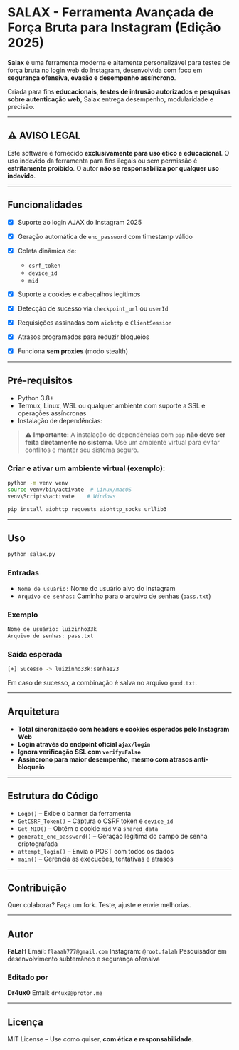 # SALAX - Ferramenta Avançada de Força Bruta para Instagram (Edição 2025)

**Salax** é uma ferramenta moderna e altamente personalizável para testes de força bruta no login web do Instagram, desenvolvida com foco em **segurança ofensiva, evasão e desempenho assíncrono**.

Criada para fins **educacionais**, **testes de intrusão autorizados** e **pesquisas sobre autenticação web**, Salax entrega desempenho, modularidade e precisão.

---

## ⚠️ AVISO LEGAL

Este software é fornecido **exclusivamente para uso ético e educacional**. O uso indevido da ferramenta para fins ilegais ou sem permissão é **estritamente proibido**. O autor **não se responsabiliza por qualquer uso indevido**.

---

## Funcionalidades

* [x] Suporte ao login AJAX do Instagram 2025
* [x] Geração automática de `enc_password` com timestamp válido
* [x] Coleta dinâmica de:

  * `csrf_token`
  * `device_id`
  * `mid`
* [x] Suporte a cookies e cabeçalhos legítimos
* [x] Detecção de sucesso via `checkpoint_url` ou `userId`
* [x] Requisições assinadas com `aiohttp` e `ClientSession`
* [x] Atrasos programados para reduzir bloqueios
* [x] Funciona **sem proxies** (modo stealth)

---

## Pré-requisitos

* Python 3.8+
* Termux, Linux, WSL ou qualquer ambiente com suporte a SSL e operações assíncronas
* Instalação de dependências:

> ⚠️ **Importante:** A instalação de dependências com `pip` **não deve ser feita diretamente no sistema**. Use um ambiente virtual para evitar conflitos e manter seu sistema seguro.

### Criar e ativar um ambiente virtual (exemplo):

```bash
python -m venv venv
source venv/bin/activate  # Linux/macOS
venv\Scripts\activate    # Windows
```


```bash
pip install aiohttp requests aiohttp_socks urllib3
```

---

## Uso

```bash
python salax.py
```

### Entradas

* `Nome de usuário:` Nome do usuário alvo do Instagram
* `Arquivo de senhas:` Caminho para o arquivo de senhas (`pass.txt`)

### Exemplo

```bash
Nome de usuário: luizinho33k
Arquivo de senhas: pass.txt
```

### Saída esperada

```bash
[+] Sucesso -> luizinho33k:senha123
```

Em caso de sucesso, a combinação é salva no arquivo `good.txt`.

---

## Arquitetura

* **Total sincronização com headers e cookies esperados pelo Instagram Web**
* **Login através do endpoint oficial `ajax/login`**
* **Ignora verificação SSL com `verify=False`**
* **Assíncrono para maior desempenho, mesmo com atrasos anti-bloqueio**

---

## Estrutura do Código

* `Logo()` – Exibe o banner da ferramenta
* `GetCSRF_Token()` – Captura o CSRF token e `device_id`
* `Get_MID()` – Obtém o cookie `mid` via `shared_data`
* `generate_enc_password()` – Geração legítima do campo de senha criptografada
* `attempt_login()` – Envia o POST com todos os dados
* `main()` – Gerencia as execuções, tentativas e atrasos

---

## Contribuição

Quer colaborar? Faça um fork. Teste, ajuste e envie melhorias.

---

## Autor

**FaLaH**
Email: `flaaah777@gmail.com`
Instagram: `@root.falah`
Pesquisador em desenvolvimento subterrâneo e segurança ofensiva

### Editado por

**Dr4ux0**
Email: `dr4ux0@proton.me`

---

## Licença

MIT License – Use como quiser, **com ética e responsabilidade**.
